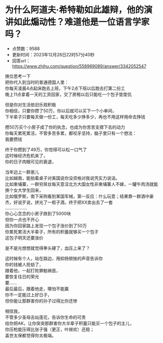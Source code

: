 # 为什么阿道夫·希特勒如此雄辩，他的演讲如此煽动性？难道他是一位语言学家吗？
- 点赞数：9588
- 更新时间：2023年12月28日22时57分40秒
- 回答url：https://www.zhihu.com/question/558969089/answer/3342052547
<body>
 <p data-pid="VNU070zW">换位思考一下<br>
  把你代入到当时的普通德国人里：<br>
  你每天凌晨4点起床跑去上班，下午2点下班以后跑去打第二份工<br>
  晚上11点拿着一天的工资回家，交了房租以后只能吃一个包子垫垫饥</p>
 <p data-pid="aTettTLy">但是你对生活依旧乐观积极<br>
  你相信，只要你攒了50万，你以后就可以买下一个小单间，<br>
  下半辈子只要每天做一份工，每天吃多少挣多少，再也不用这样用命去挣钱</p>
 <p data-pid="-4R2m7CL">攒50万买个小房子成了你的执念，也成为你苦苦支撑下去的动力<br>
  你每天累死累活，不管多苦多累，都咬牙坚持，脑子里只有一个想法：<br>
  我要攒钱</p>
 <p data-pid="oj5Php1b">终于你攒到了49万，你觉得可以松一口气了<br>
  这时候经济危机来了，<br>
  你的日子肉眼可见的衰退，</p>
 <p data-pid="p4e3Ifwx">当年边上一群崽儿<br>
  比如越南，能拍着桌子对美国说你没资格对我说凭实力说话。<br>
  比如柬埔寨，一群穷屌丝每天意淫北方大国女性非柬埔寨人不嫁，一罐牛肉汤就能换个女大学生回来，<br>
  比如俄罗斯，南下采购看到某国军械，第一反应：什么玩意；结果靠一群酒中豪杰，好说歹说，拼光了一柜子酒，终于把XX卖出去了一套<br>
  ………………<br>
  你心心念念的小房子跌到了5000块<br>
  但你一点也不开心<br>
  因为你回家路上发现一个包子涨价到了50万 <br>
  你累死累活大半辈子，所有的积蓄就够买一个包子<br>
  这包子明天还要涨价</p>
 <p data-pid="V-vA8R84">是不是光想想就觉得拳头硬了，血压上来了？</p>
 <p data-pid="isxGHq_Y">这时候有个人，站在路边，用抑扬顿挫的声音告诉你<br>
  你的钱被人抢劫了，<br>
  跟着他，一起打败罪魁祸首，<br>
  要恢复往日的荣光<br>
  要……<br>
  最后最后，跟着他走，哪怕不能赢<br>
  你不一定能过上好日子，<br>
  但你能让那群害你的孙子过得比你还惨</p>
 <p data-pid="_2utKMVn">相信我，<br>
  不管多少圣母舌灿莲花，告诉你生命的可贵<br>
  给你把AK，让你突突那群害你大半辈子积蓄只能买一个包子的主儿，<br>
  你压枪能压得比张子强（更正，叶继欢）还稳；<br>
  盖世太保都觉得你太极端。</p>
</body>